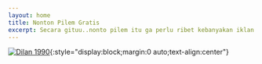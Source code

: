 ```yaml
---
layout: home
title: Nonton Pilem Gratis
excerpt: Secara gituu..nonto pilem itu ga perlu ribet kebanyakan iklan
---
```


[![Dilan 1990](https://i.ytimg.com/vi/X_b-wNkz4DU/mqdefault.jpg)](//dilan1990.nontonpilem.ml){:style="display:block;margin:0 auto;text-align:center"}
